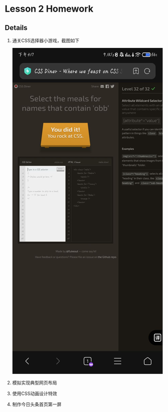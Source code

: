 # Lesson 2 Homework

## Details

1. 通关CSS选择器小游戏，截图如下

    ![css game pass](CSS-Selector-Game/css-pass.jpg)

2. 模拟实现典型网页布局

3. 使用CSS动画设计特效

4. 制作今日头条首页第一屏

